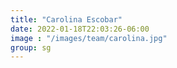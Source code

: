 ```yaml
---
title: "Carolina Escobar"
date: 2022-01-18T22:03:26-06:00
image : "/images/team/carolina.jpg"
group: sg
---
```


